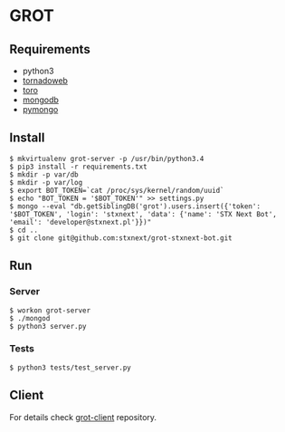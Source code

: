 GROT
====

Requirements
------------

* python3
* [tornadoweb](http://www.tornadoweb.org/)
* [toro](http://toro.readthedocs.org/)
* [mongodb](http://www.mongodb.org/)
* [pymongo](http://api.mongodb.org/python/current/)

Install
-------

	$ mkvirtualenv grot-server -p /usr/bin/python3.4
	$ pip3 install -r requirements.txt
	$ mkdir -p var/db
	$ mkdir -p var/log
	$ export BOT_TOKEN=`cat /proc/sys/kernel/random/uuid`
	$ echo "BOT_TOKEN = '$BOT_TOKEN'" >> settings.py
	$ mongo --eval "db.getSiblingDB('grot').users.insert({'token': '$BOT_TOKEN', 'login': 'stxnext', 'data': {'name': 'STX Next Bot', 'email': 'developer@stxnext.pl'}})"
	$ cd ..
	$ git clone git@github.com:stxnext/grot-stxnext-bot.git


Run
---

### Server

	$ workon grot-server
	$ ./mongod
	$ python3 server.py

### Tests
    
    $ python3 tests/test_server.py


Client
------

For details check
[grot-client](https://github.com/stxnext/grot-client)
repository.